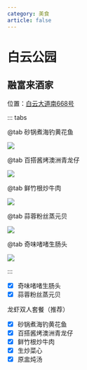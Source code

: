 ```yaml
---
category: 美食
article: false
---
```


# 白云公园

## 融富来酒家

<span class="icon iconfont icon-locate"></span> 位置：<a href="https://ditu.amap.com/place/B0J3F76LNU" target="_blank">白云大道南668号</a>

::: tabs

@tab 砂锅煮海钓黄花鱼

![](https://img.sherry4869.com/blog/life/food/china/guangdong/guangzhou/by/bygy/img.jpg)

@tab 百搭酱烤澳洲青龙仔

![](https://img.sherry4869.com/blog/life/food/china/guangdong/guangzhou/by/bygy/img_2.jpg)

@tab 鲜竹根炒牛肉

![](https://img.sherry4869.com/blog/life/food/china/guangdong/guangzhou/by/bygy/img_3.jpg)

@tab 蒜蓉粉丝蒸元贝

![](https://img.sherry4869.com/blog/life/food/china/guangdong/guangzhou/by/bygy/img_4.jpg)

@tab 奇味啫啫生肠头

![](https://img.sherry4869.com/blog/life/food/china/guangdong/guangzhou/by/bygy/img_5.jpg)

:::

- [x] 奇味啫啫生肠头
- [x] 蒜蓉粉丝蒸元贝

龙虾双人套餐（推荐）
- [x] 砂锅煮海钓黄花鱼
- [x] 百搭酱烤澳洲青龙仔
- [x] 鲜竹根炒牛肉
- [x] 生炒菜心
- [x] 原盅炖汤